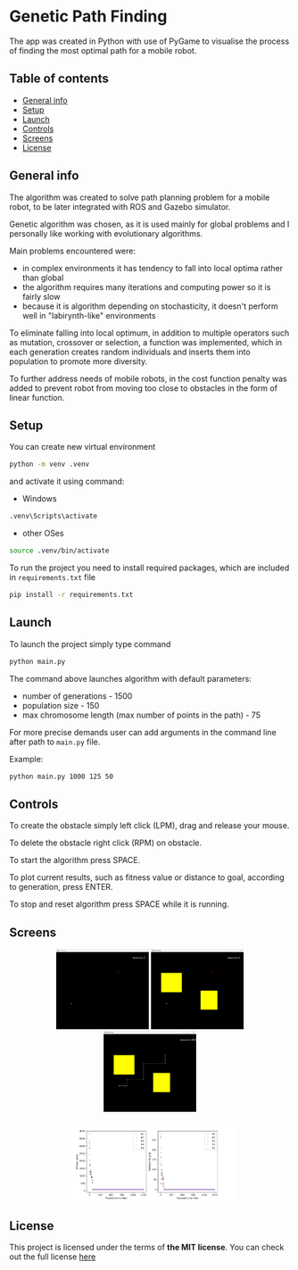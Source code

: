 # Genetic Path Finding
 
The app was created in Python with use of PyGame to visualise the process of finding the most optimal path for a mobile robot.

## Table of contents
* [General info](#general-info)
* [Setup](#setup)
* [Launch](#launch)
* [Controls](#controls)
* [Screens](#screens)
* [License](#license)

## General info

The algorithm was created to solve path planning problem for a mobile robot, to be later integrated with ROS and Gazebo simulator. 

Genetic algorithm was chosen, as it is used mainly for global problems and I personally like working with evolutionary algorithms.

Main problems encountered were:
- in complex environments it has tendency to fall into local optima rather than global
- the algorithm requires many iterations and computing power so it is fairly slow
- because it is algorithm depending on stochasticity, it doesn't perform well in "labirynth-like" environments

To eliminate falling into local optimum, in addition to multiple operators such as mutation, crossover or selection, a function was implemented, which in each generation creates random individuals and inserts them into population to promote more diversity.

To further address needs of mobile robots, in the cost function penalty was added to prevent robot from moving too close to obstacles in the form of linear function.

## Setup

You can create new virtual environment

```bash
python -m venv .venv
```

and activate it using command:

- Windows
```bash
.venv\Scripts\activate
```

- other OSes
```bash
source .venv/bin/activate
```

To run the project you need to install required packages, which are included in `requirements.txt` file

```bash
pip install -r requirements.txt
```

## Launch

To launch the project simply type command

```bash
python main.py
```

The command above launches algorithm with default parameters:
- number of generations - 1500
- population size - 150
- max chromosome length (max number of points in the path) - 75

For more precise demands user can add arguments in the command line after path to `main.py` file.

Example:

```bash
python main.py 1000 125 50
```

## Controls

To create the obstacle simply left click (LPM), drag and release your mouse.

To delete the obstacle right click (RPM) on obstacle.

To start the algorithm press SPACE.

To plot current results, such as fitness value or distance to goal, according to generation, press ENTER.

To stop and reset algorithm press SPACE while it is running.

## Screens
<p align="center">
	<img width="33%" src="./readme/launch.png">
  <img width="33%" src="./readme/obstacles.png">
  <img width="33%" src="./readme/path.png">
</p>

<p align="center">
	<img width="60%" src="./readme/results.png">
</p>

## License
This project is licensed under the terms of **the MIT license**.
You can check out the full license [here](./LICENSE)
